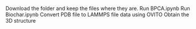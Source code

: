 Download the folder and keep the files where they are.
Run BPCA.ipynb
Run Biochar.ipynb
Convert PDB file to LAMMPS file data using OVITO
Obtain the 3D structure
